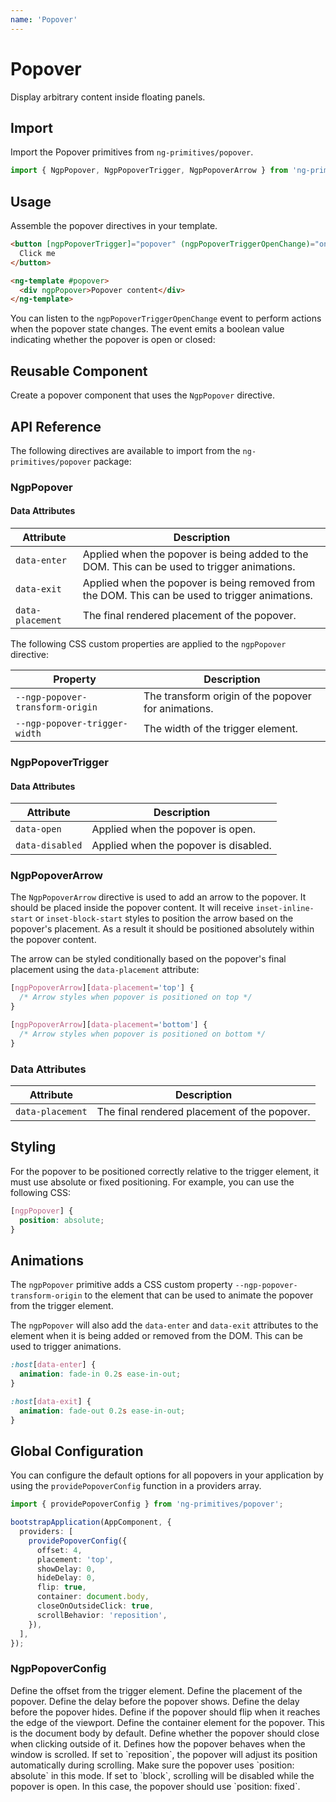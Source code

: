 ```yaml
---
name: 'Popover'
---
```


# Popover

Display arbitrary content inside floating panels.

<docs-example name="popover"></docs-example>

## Import

Import the Popover primitives from `ng-primitives/popover`.

```ts
import { NgpPopover, NgpPopoverTrigger, NgpPopoverArrow } from 'ng-primitives/popover';
```

## Usage

Assemble the popover directives in your template.

```html
<button [ngpPopoverTrigger]="popover" (ngpPopoverTriggerOpenChange)="onPopoverStateChange($event)">
  Click me
</button>

<ng-template #popover>
  <div ngpPopover>Popover content</div>
</ng-template>
```

You can listen to the `ngpPopoverTriggerOpenChange` event to perform actions when the popover state changes. The event emits a boolean value indicating whether the popover is open or closed:

## Reusable Component

Create a popover component that uses the `NgpPopover` directive.

<docs-snippet name="popover"></docs-snippet>

## API Reference

The following directives are available to import from the `ng-primitives/popover` package:

### NgpPopover

<api-docs name="NgpPopover"></api-docs>

#### Data Attributes

| Attribute        | Description                                                                                     |
| ---------------- | ----------------------------------------------------------------------------------------------- |
| `data-enter`     | Applied when the popover is being added to the DOM. This can be used to trigger animations.     |
| `data-exit`      | Applied when the popover is being removed from the DOM. This can be used to trigger animations. |
| `data-placement` | The final rendered placement of the popover.                                                    |

The following CSS custom properties are applied to the `ngpPopover` directive:

| Property                         | Description                                         |
| -------------------------------- | --------------------------------------------------- |
| `--ngp-popover-transform-origin` | The transform origin of the popover for animations. |
| `--ngp-popover-trigger-width`    | The width of the trigger element.                   |

### NgpPopoverTrigger

<api-docs name="NgpPopoverTrigger"></api-docs>

#### Data Attributes

| Attribute       | Description                           |
| --------------- | ------------------------------------- |
| `data-open`     | Applied when the popover is open.     |
| `data-disabled` | Applied when the popover is disabled. |

### NgpPopoverArrow

The `NgpPopoverArrow` directive is used to add an arrow to the popover. It should be placed inside the popover content. It will receive `inset-inline-start` or `inset-block-start` styles to position the arrow based on the popover's placement. As a result it should be positioned absolutely within the popover content.

The arrow can be styled conditionally based on the popover's final placement using the `data-placement` attribute:

```css
[ngpPopoverArrow][data-placement='top'] {
  /* Arrow styles when popover is positioned on top */
}

[ngpPopoverArrow][data-placement='bottom'] {
  /* Arrow styles when popover is positioned on bottom */
}
```

<api-docs name="NgpPopoverArrow"></api-docs>

### Data Attributes

| Attribute        | Description                                  |
| ---------------- | -------------------------------------------- |
| `data-placement` | The final rendered placement of the popover. |

## Styling

For the popover to be positioned correctly relative to the trigger element, it must use absolute or fixed positioning. For example, you can use the following CSS:

```css
[ngpPopover] {
  position: absolute;
}
```

## Animations

The `ngpPopover` primitive adds a CSS custom property `--ngp-popover-transform-origin` to the element that can be used to animate the popover from the trigger element.

The `ngpPopover` will also add the `data-enter` and `data-exit` attributes to the element when it is being added or removed from the DOM. This can be used to trigger animations.

```css
:host[data-enter] {
  animation: fade-in 0.2s ease-in-out;
}

:host[data-exit] {
  animation: fade-out 0.2s ease-in-out;
}
```

## Global Configuration

You can configure the default options for all popovers in your application by using the `providePopoverConfig` function in a providers array.

```ts
import { providePopoverConfig } from 'ng-primitives/popover';

bootstrapApplication(AppComponent, {
  providers: [
    providePopoverConfig({
      offset: 4,
      placement: 'top',
      showDelay: 0,
      hideDelay: 0,
      flip: true,
      container: document.body,
      closeOnOutsideClick: true,
      scrollBehavior: 'reposition',
    }),
  ],
});
```

### NgpPopoverConfig

<prop-details name="offset" type="number">
  Define the offset from the trigger element.
</prop-details>

<prop-details name="placement" type="'top' | 'right' | 'bottom' | 'left'">
  Define the placement of the popover.
</prop-details>

<prop-details name="showDelay" type="number">
  Define the delay before the popover shows.
</prop-details>

<prop-details name="hideDelay" type="number">
  Define the delay before the popover hides.
</prop-details>

<prop-details name="flip" type="boolean">
  Define if the popover should flip when it reaches the edge of the viewport.
</prop-details>

<prop-details name="container" type="HTMLElement">
  Define the container element for the popover. This is the document body by default.
</prop-details>

<prop-details name="closeOnOutsideClick" type="boolean">
  Define whether the popover should close when clicking outside of it.
</prop-details>

<prop-details name="scrollBehavior" type="reposition | block">
Defines how the popover behaves when the window is scrolled. If set to `reposition`, the popover will adjust its position automatically during scrolling. Make sure the popover uses `position: absolute` in this mode. If set to `block`, scrolling will be disabled while the popover is open. In this case, the popover should use `position: fixed`.
</prop-details>
